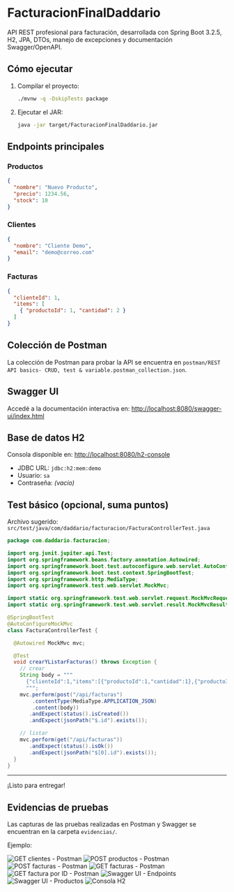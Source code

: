 # FacturacionFinalDaddario

API REST profesional para facturación, desarrollada con Spring Boot 3.2.5, H2, JPA, DTOs, manejo de excepciones y documentación Swagger/OpenAPI.

## Cómo ejecutar

1. Compilar el proyecto:
   ```bash
   ./mvnw -q -DskipTests package
   ```
2. Ejecutar el JAR:
   ```bash
   java -jar target/FacturacionFinalDaddario.jar
   ```

## Endpoints principales

### Productos
  ```json
  {
    "nombre": "Nuevo Producto",
    "precio": 1234.56,
    "stock": 10
  }
  ```

### Clientes
  ```json
  {
    "nombre": "Cliente Demo",
    "email": "demo@correo.com"
  }
  ```

### Facturas
  ```json
  {
    "clienteId": 1,
    "items": [
      { "productoId": 1, "cantidad": 2 }
    ]
  }
  ```

## Colección de Postman
La colección de Postman para probar la API se encuentra en `postman/REST API basics- CRUD, test & variable.postman_collection.json`.
## Swagger UI

Accedé a la documentación interactiva en:
[http://localhost:8080/swagger-ui/index.html](http://localhost:8080/swagger-ui/index.html)

## Base de datos H2

Consola disponible en:
[http://localhost:8080/h2-console](http://localhost:8080/h2-console)

- JDBC URL: `jdbc:h2:mem:demo`
- Usuario: `sa`
- Contraseña: *(vacío)*

## Test básico (opcional, suma puntos)

Archivo sugerido: `src/test/java/com/daddario/facturacion/FacturaControllerTest.java`

```java
package com.daddario.facturacion;

import org.junit.jupiter.api.Test;
import org.springframework.beans.factory.annotation.Autowired;
import org.springframework.boot.test.autoconfigure.web.servlet.AutoConfigureMockMvc;
import org.springframework.boot.test.context.SpringBootTest;
import org.springframework.http.MediaType;
import org.springframework.test.web.servlet.MockMvc;

import static org.springframework.test.web.servlet.request.MockMvcRequestBuilders.*;
import static org.springframework.test.web.servlet.result.MockMvcResultMatchers.*;

@SpringBootTest
@AutoConfigureMockMvc
class FacturaControllerTest {

  @Autowired MockMvc mvc;

  @Test
  void crearYListarFacturas() throws Exception {
    // crear
    String body = """
      {"clienteId":1,"items":[{"productoId":1,"cantidad":1},{"productoId":2,"cantidad":2}]}
      """;
    mvc.perform(post("/api/facturas")
        .contentType(MediaType.APPLICATION_JSON)
        .content(body))
       .andExpect(status().isCreated())
       .andExpect(jsonPath("$.id").exists());

    // listar
    mvc.perform(get("/api/facturas"))
       .andExpect(status().isOk())
       .andExpect(jsonPath("$[0].id").exists());
  }
}
```

---

¡Listo para entregar!

## Evidencias de pruebas

Las capturas de las pruebas realizadas en Postman y Swagger se encuentran en la carpeta `evidencias/`.

Ejemplo:

![GET clientes - Postman](evidencias/get_clientes_postman.png)
![POST productos - Postman](evidencias/post_productos_postman.png)
![POST facturas - Postman](evidencias/post_facturas_postman.png)
![GET facturas - Postman](evidencias/get_facturas_postman.png)
![GET factura por ID - Postman](evidencias/get_factura_id_postman.png)
![Swagger UI - Endpoints](evidencias/swagger_endpoints.png)
![Swagger UI - Productos](evidencias/swagger_productos.png)
![Consola H2](evidencias/h2_console.png)
